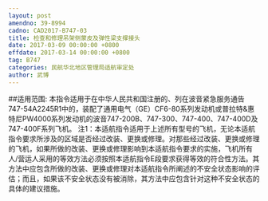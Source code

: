 ```yaml
---
layout: post
amendno: 39-8994
cadno: CAD2017-B747-03
title: 检查和修理吊架侧蒙皮及弹性梁支撑接头
date: 2017-03-09 00:00:00 +0800
effdate: 2017-03-14 00:00:00 +0800
tag: B747
categories: 民航华北地区管理局适航审定处
author: 武博
---
```


##适用范围:
本指令适用于在中华人民共和国注册的、列在波音紧急服务通告747-54A2245R1中的，装配了通用电气（GE）CF6-80系列发动机或普拉特&惠特尼PW4000系列发动机的波音747-200B、747-300、747-400、747-400D及747-400F系列飞机。
注1：本适航指令适用于上述所有型号的飞机，无论本适航指令要求所涉及的区域是否经过改装、更换或修理。对那些经过改装、更换或修理的飞机，如果所做的改装、更换或修理影响到本适航指令要求的实施，飞机所有人/营运人采用的等效方法必须按照本适航指令E段要求获得等效的符合性方法。其方法中应包含所做的改装、更换或修理对本适航指令所阐述的不安全状态影响的评估；而且，如果该不安全状态没有被消除，其方法中应包含针对这种不安全状态的具体的建议措施。

